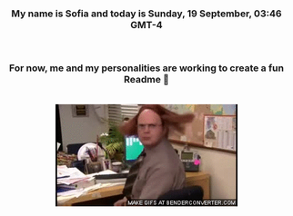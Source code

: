 


<div align="center">
<h3 >My name is Sofia and today is Sunday, 19 September, 03:46 GMT-4</h3><br>
<h3 >For now, me and my personalities are working to create a fun Readme 👋
</h3><br>
<img src='img/dwight.gif' alt='working...'/>
</div>
